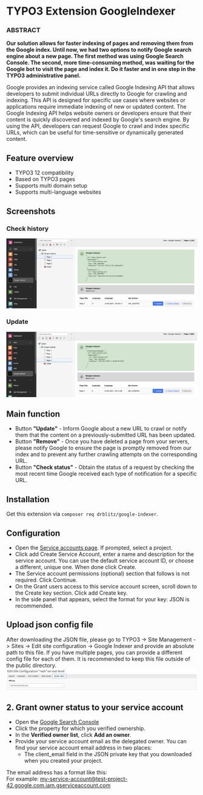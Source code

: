 # TYPO3 Extension GoogleIndexer

### ABSTRACT

**Our solution allows for faster indexing of pages and removing them from the Google index. Until now, we had two options to notify Google search engine about a new page. The first method was using Google Search Console. The second, more time-consuming method, was waiting for the Google bot to visit the page and index it. Do it faster and in one step in the TYPO3 administrative panel.**

Google provides an indexing service called Google Indexing API that allows developers to submit individual URLs directly to Google for crawling and indexing. This API is designed for specific use cases where websites or applications require immediate indexing of new or updated content.
The Google Indexing API helps website owners or developers ensure that their content is quickly discovered and indexed by Google's search engine. By using the API, developers can request Google to crawl and index specific URLs, which can be useful for time-sensitive or dynamically generated content.

##  Feature overview
* TYPO3 12 compatibility
* Based on TYPO3 pages
* Supports multi domain setup
* Supports multi-language websites

## Screenshots

### Check history
![Example form](Documentation/Images/image1.png "Check history")

### Update
![Example form](Documentation/Images/image2.png "Update")


## Main function

 * Button **"Update"** - Inform Google about a new URL to crawl or notify them that the content on a previously-submitted URL has been updated.
 * Button **"Remove"** - Once you have deleted a page from your servers, please notify Google to ensure the page is promptly removed from our index and to prevent any further crawling attempts on the corresponding URL.
 * Button **"Check status"** - Obtain the status of a request by checking the most recent time Google received each type of notification for a specific URL.

## Installation
Get this extension via `composer req drblitz/google-indexer`.

## Configuration
 * Open the [Service accounts page](https://console.cloud.google.com/iam-admin/serviceaccounts "ervice accounts page"). If prompted, select a project.
 * Click add Create Service Account, enter a name and description for the service account. You can use the default service account ID, or choose a different, unique one. When done click Create.
 * The Service account permissions (optional) section that follows is not required. Click Continue.
 * On the Grant users access to this service account screen, scroll down to the Create key section. Click add Create key.
 * In the side panel that appears, select the format for your key: JSON is recommended.

## Upload json config file
After downloading the JSON file, please go to TYPO3 -> Site Management -> Sites -> Edit site configuration -> Google Indexer and provide an absolute path to this file. If you have multiple pages, you can provide a different config file for each of them. It is recommended to keep this file outside of the public directory.
![Example form](Documentation/Images/settings.png "Example Form")

## 2. Grant owner status to your service account
* Open the [Google Search Console](https://search.google.com/search-console/)
* Click the property for which you verified ownership.
* In the **Verified owner list**, click **Add an owner**.
* Provide your service account email as the delegated owner. You can find your service account email address in two places:
  * The client_email field in the JSON private key that you downloaded when you created your project.

The email address has a format like this: <br />
For example: <span style="color:green">my-service-account@test-project-42.google.com.iam.gserviceaccount.com</span>
